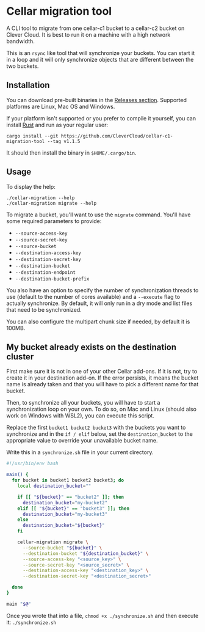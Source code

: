 # Cellar migration tool

A CLI tool to migrate from one cellar-c1 bucket to a cellar-c2 bucket on Clever Cloud. It is best to run it on a machine with a high network bandwidth.

This is an `rsync` like tool that will synchronize your buckets. You can start it in a loop and it will only synchronize objects that are different between the two buckets.

## Installation

You can download pre-built binaries in the [Releases section](https://github.com/CleverCloud/cellar-c1-migration-tool/releases). Supported platforms are Linux, Mac OS and Windows.

If your platform isn't supported or you prefer to compile it yourself, you can install [Rust](https://www.rust-lang.org/) and run as your regular user:

```
cargo install --git https://github.com/CleverCloud/cellar-c1-migration-tool --tag v1.1.5
```

It should then install the binary in `$HOME/.cargo/bin`.

## Usage

To display the help:

```
./cellar-migration --help
./cellar-migration migrate --help
```

To migrate a bucket, you'll want to use the `migrate` command. You'll have some required parameters to provide:
- `--source-access-key`
- `--source-secret-key`
- `--source-bucket`
- `--destination-access-key`
- `--destination-secret-key`
- `--destination-bucket`
- `--destination-endpoint`
- `--destination-bucket-prefix`

You also have an option to specify the number of synchronization threads to use (default to the number of cores available) and a `--execute` flag to actually synchronize. By default,
it will only run in a dry mode and list files that need to be synchronized.

You can also configure the multipart chunk size if needed, by default it is 100MB.


## My bucket already exists on the destination cluster

First make sure it is not in one of your other Cellar add-ons. If it is not, try to create it in your destination add-on. If the error persists, it means
the bucket name is already taken and that you will have to pick a different name for that bucket.

Then, to synchronize all your buckets, you will have to start a synchronization loop on your own. To do so, on Mac and Linux (should also work on Windows with WSL2), you can execute this script.

Replace the first `bucket1 bucket2 bucket3` with the buckets you want to synchronize and in the `if / elif` below, set the `destination_bucket` to the appropriate value
to override your unavailable bucket name.

Write this in a `synchronize.sh` file in your current directory.

```bash
#!/usr/bin/env bash

main() {
  for bucket in bucket1 bucket2 bucket3; do
    local destination_bucket=""

    if [[ "${bucket}" == "bucket2" ]]; then
      destination_bucket="my-bucket2"
    elif [[ "${bucket}" == "bucket3" ]]; then
      destination_bucket="my-bucket3"
    else
      destination_bucket="${bucket}"
    fi

    cellar-migration migrate \
      --source-bucket "${bucket}" \
      --destination-bucket "${destination_bucket}" \
      --source-access-key "<source_key>" \
      --source-secret-key "<source_secret>" \
      --destination-access-key "<destination_key>" \
      --destination-secret-key "<destination_secret>"

  done
}

main "$@"
```

Once you wrote that into a file, `chmod +x ./synchronize.sh` and then execute it: `./synchronize.sh`